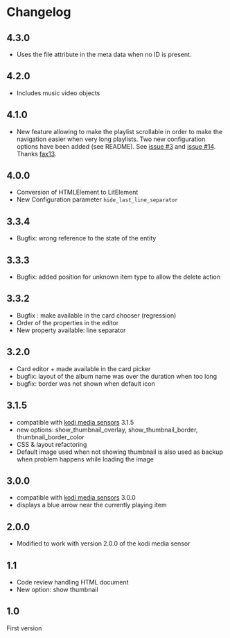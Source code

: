 # Changelog

## 4.3.0

- Uses the file attribute in the meta data when no ID is present. 

## 4.2.0

- Includes music video objects

## 4.1.0

- New feature allowing to make the playlist scrollable in order to make the navigation easier when very long playlists. Two new configuration options have been added (see README). See [issue #3](https://github.com/jtbgroup/kodi-playlist-card/issues/3) and [issue #14](https://github.com/jtbgroup/kodi-media-sensors/issues/14). Thanks [fax13](https://github.com/fax13).

## 4.0.0

- Conversion of HTMLElement to LitElement
- New Configuration parameter `hide_last_line_separator`

## 3.3.4

- Bugfix: wrong reference to the state of the entity

## 3.3.3

- Bugfix: added position for unknown item type to allow the delete action

## 3.3.2

- Bugfix : make available in the card chooser (regression)
- Order of the properties in the editor
- New property available: line separator

## 3.2.0

- Card editor + made available in the card picker
- bugfix: layout of the album name was over the duration when too long
- bugfix: border was not shown when default icon

## 3.1.5

- compatible with [kodi media sensors](https://github.com/jtbgroup/kodi-media-sensors) 3.1.5
- new options: show_thumbnail_overlay, show_thumbnail_border, thumbnail_border_color
- CSS & layout refactoring
- Default image used when not showing thumbnail is also used as backup when problem happens while loading the image

## 3.0.0

- compatible with [kodi media sensors](https://github.com/jtbgroup/kodi-media-sensors) 3.0.0
- displays a blue arrow near the currently playing item

## 2.0.0

- Modified to work with version 2.0.0 of the kodi media sensor

## 1.1

- Code review handling HTML document
- New option: show thumbnail

## 1.0

First version
